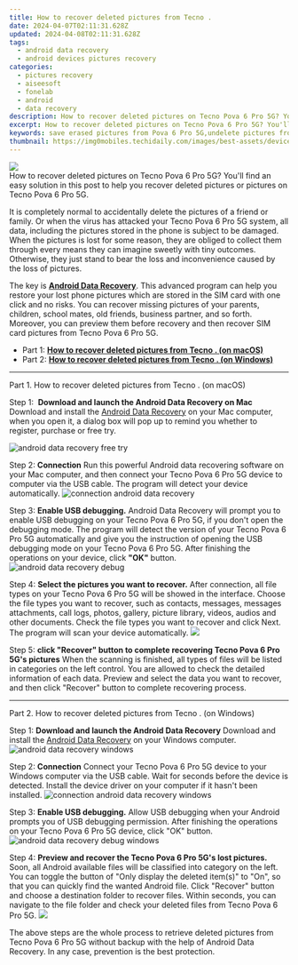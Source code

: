 ```yaml
---
title: How to recover deleted pictures from Tecno .
date: 2024-04-07T02:11:31.628Z
updated: 2024-04-08T02:11:31.628Z
tags: 
  - android data recovery
  - android devices pictures recovery
categories: 
  - pictures recovery
  - aiseesoft
  - fonelab
  - android
  - data recovery
description: How to recover deleted pictures on Tecno Pova 6 Pro 5G? You'll find an easy solution in this post to help you recover deleted pictures or pictures on Tecno Pova 6 Pro 5G.
excerpt: How to recover deleted pictures on Tecno Pova 6 Pro 5G? You'll find an easy solution in this post to help you recover deleted pictures or pictures on Tecno Pova 6 Pro 5G.
keywords: save erased pictures from Pova 6 Pro 5G,undelete pictures from Tecno,android pictures retrieval,Pova 6 Pro 5G pictures recovery,unerase pictures,Tecno pictures recovery,how to recover pictures on Pova 6 Pro 5G,how to recover pictures on Tecno,restore pictures when deleted in Tecno,Tecno Pova 6 Pro 5G deleted pictures,how can i find my deleted pictures Tecno,how to refind deleted pictures from Tecno Pova 6 Pro 5G
thumbnail: https://img0mobiles.techidaily.com/images/best-assets/devices/tecno/tecno-pova-6-pro-5g/1.jpg
---
```


<img src="https://img0mobiles.techidaily.com/images/best-assets/devices/tecno/tecno-pova-6-pro-5g/1.jpg" class="atpl-imgstyle"  />

<div class="atpl-content atpl-for-fonelab-android recover-pictures">

<div class="atpl-post-description-part-1">
How to recover deleted pictures on Tecno Pova 6 Pro 5G? You'll find an easy solution in this post to help you recover deleted pictures or pictures on Tecno Pova 6 Pro 5G.
</div>

<div class="atpl-post-description-part-2">
<div class="tpl-content-sub-paragraph-normal">
  <p>
    It is completely normal to accidentally delete the pictures of a friend or family. Or when the virus has attacked your Tecno Pova 6 Pro 5G system, all data, including the pictures stored in the phone is subject to be damaged. When the pictures is lost for some reason, they are obliged to collect them through every means they can imagine sweetly with tiny outcomes. Otherwise, they just stand to bear the loss and inconvenience caused by the loss of pictures.
  </p>
</div>
</div>

<div class="atpl-post-description-part-3">
<div class="tpl-content-sub-paragraph-normal">
    <p>
        The key is <a href="https://tools.techidaily.com/aiseesoft-android-data-recovery/" ><strong>Android Data Recovery</strong></a>. This advanced program can help you restore your lost phone pictures which are stored in the SIM card with one click and no risks. You can recover missing pictures of your parents, children, school mates, old friends, business partner, and so forth. Moreover, you can preview them before recovery and then recover SIM card pictures from Tecno Pova 6 Pro 5G.
    </p>
</div>
</div>

<ul>
  <li>Part 1: <strong><a href="#p1"> How to recover deleted pictures from Tecno .  (on macOS)</a></strong></li>
  <li>Part 2: <strong><a href="#p2"> How to recover deleted pictures from Tecno .  (on Windows)</a></strong></li>
</ul>



<!-- Part 1 -->
<a id="p1" name="p1" ></a><hr>

<div>
  <span class="atpl-step-part-style">Part 1. How to recover deleted pictures from Tecno . (on macOS)</span>
</div>  

<span class="atpl-stepstyle-a"><span>Step 1: </span></span> <strong>Download and launch the Android Data Recovery on Mac</strong>
Download and install the <a href="https://tools.techidaily.com/aiseesoft-android-data-recovery/" >Android Data Recovery</a> on your Mac computer, when you open it, a dialog box will pop up to remind you whether to register, purchase or free try.

<img src="https://tools.techidaily.com/images/apps/aiseesoft/android-data-recovery/mac-free-try.png" class="atpl-imgstyle" alt="android data recovery free try" />

<span class="atpl-stepstyle-a"><span>Step 2: </span></span> <strong>Connection</strong>
Run this powerful Android data recovering software on your Mac computer, and then connect your Tecno Pova 6 Pro 5G device to computer via the USB cable. The program will detect your device automatically.
<img src="https://tools.techidaily.com/images/apps/aiseesoft/android-data-recovery/mac-connection-interface.jpg" class="atpl-imgstyle" alt="connection android data recovery" />

<span class="atpl-stepstyle-a"><span>Step 3: </span></span> <strong>Enable USB debugging.</strong>
Android Data Recovery will prompt you to enable USB debugging on your Tecno Pova 6 Pro 5G, if you don't open the debugging mode. The program will detect the version of your Tecno Pova 6 Pro 5G automatically and give you the instruction of opening the USB debugging mode on your Tecno Pova 6 Pro 5G. After finishing the operations on your device, click <strong>"OK"</strong> button.
<img src="https://tools.techidaily.com/images/apps/aiseesoft/android-data-recovery/mac-android-usb-debug.jpg"  class="atpl-imgstyle" alt="android data recovery debug" />

<span class="atpl-stepstyle-a"><span>Step 4: </span></span> <strong>Select the pictures you want to recover.</strong>
After connection, all file types on your Tecno Pova 6 Pro 5G will be showed in the interface. Choose the file types you want to recover, such as contacts, messages, messages attachments, call logs, photos, gallery, picture library, videos, audios and other documents. Check the file types you want to recover and click Next. The program will scan your device automatically.
<img src="https://tools.techidaily.com/images/apps/aiseesoft/android-data-recovery/mac-choose-type-photos.jpg" class="atpl-imgstyle"  />

<span class="atpl-stepstyle-a"><span>Step 5: </span></span> <strong>click "Recover" button to  complete recovering Tecno Pova 6 Pro 5G's pictures</strong>
When the scanning is finished, all types of files will be listed in categories on the left control. You are allowed to check the detailed information of each data. Preview and select the data you want to recover, and then click "Recover" button to complete recovering process.


<a id="p2" name="p2"></a><hr>

<!-- Part 2 -->
<div>
  <span class="atpl-step-part-style">Part 2. How to recover deleted pictures from Tecno . (on Windows)</span>
</div>

<span class="atpl-stepstyle-a"><span>Step 1: </span></span> <strong>Download and launch the Android Data Recovery</strong>
Download and install the <a href="https://tools.techidaily.com/aiseesoft-android-data-recovery/" >Android Data Recovery</a> on your Windows computer.
<img src="https://tools.techidaily.com/images/apps/aiseesoft/android-data-recovery/win-start-interface.png"  class="atpl-imgstyle" alt="android data recovery windows" />

<span class="atpl-stepstyle-a"><span>Step 2: </span></span> <strong>Connection</strong>
Connect your Tecno Pova 6 Pro 5G device to your Windows computer via the USB cable. Wait for seconds before the device is detected. Install the device driver on your computer if it hasn't been installed.
<img src="https://tools.techidaily.com/images/apps/aiseesoft/android-data-recovery/win-connection-interface.png" class="atpl-imgstyle" alt="connection android data recovery windows" />

<span class="atpl-stepstyle-a"><span>Step 3: </span></span> <strong>Enable USB debugging.</strong>
Allow USB debugging when your Android prompts you of USB debugging permission. After finishing the operations on your Tecno Pova 6 Pro 5G device, click "OK" button.
<img src="https://tools.techidaily.com/images/apps/aiseesoft/android-data-recovery/win-android-usb-debug.png" class="atpl-imgstyle" alt="android data recovery debug windows" />

<span class="atpl-stepstyle-a"><span>Step 4: </span></span> <strong>Preview and recover the Tecno Pova 6 Pro 5G's lost pictures.</strong>
Soon, all Android available files will be classified into category on the left. You can toggle the button of "Only display the deleted item(s)" to "On", so that you can quickly find the wanted Android file. Click "Recover" button and choose a destination folder to recover files. Within seconds, you can navigate to the file folder and check your deleted files from Tecno Pova 6 Pro 5G.
<img src="https://tools.techidaily.com/images/apps/aiseesoft/android-data-recovery/win-recover-photos.png" class="atpl-imgstyle"  />

<div class="atpl-post-description-part-4">
<div class="tpl-content-sub-paragraph-normal">
    <p>
        The above steps are the whole process to retrieve deleted pictures from Tecno Pova 6 Pro 5G without backup with the help of Android Data Recovery. In any case, prevention is the best protection.
    </p>
</div>
</div>

<ins class="adsbygoogle"
     style="display:block"
     data-ad-client="ca-pub-7571918770474297"
     data-ad-slot="8358498916"
     data-ad-format="auto"
     data-full-width-responsive="true"></ins>



</div>